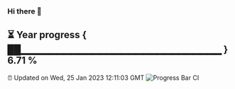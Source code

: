 ### Hi there 👋
⏳ Year progress { ██▁▁▁▁▁▁▁▁▁▁▁▁▁▁▁▁▁▁▁▁▁▁▁▁▁▁▁▁ } 6.71 %
---
⏰ Updated on Wed, 25 Jan 2023 12:11:03 GMT
![Progress Bar CI](https://github.com/Moyi321/Moyi321/workflows/Progress%20Bar%20CI/badge.svg)
